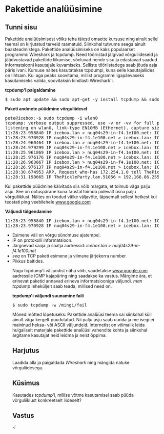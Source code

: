 # Pakettide analüüsimine

## Tunni sisu

Pakettide analüüsimisest võiks teha täiesti omaette kursuse ning ainult sellel teemal on kirjutatud terveid raamatuid. Siinkohal tutvume seega ainult baasteadmistega. Pakettide analüüsimiseks on kaks populaarset programmi: Wireshark ja tcpdump. Need tööriistad jälgivad võrguliideseid ja jäädvustavad pakettide liikumise, sõeluvad nende sisu ja edastavad saadud informatsiooni kasutajale kuvamiseks.  Selliste tööriistadega saab jõuda asja päris ivani. Kursuse näites kasutatakse tcpdumpi, kuna selle kasutajaliides on lihtsam. Kui aga peaks soovitama, millist programmi igapäevaseks kasutamiseks valida, soovitaksin kindlasti Wireshark'i.

<b>tcpdump'i paigaldamine</b>

<pre>
$ sudo apt update && sudo apt-get -y install tcpdump && sudo ldconfig && sudo dpkg --configure -a && sudo apt-get clean
</pre>

<b>Paketi andmete püüdmine võrguliidesel</b>

<pre>
pete@icebox:~$ sudo tcpdump -i wlan0
tcpdump: verbose output suppressed, use -v or -vv for full protocol decode
listening on wlan0, link-type EN10MB (Ethernet), capture size 65535 bytes
11:28:23.958840 IP icebox.lan > nuq04s29-in-f4.1e100.net: ICMP echo request, id 1901, seq 2, length 64
11:28:23.970928 IP nuq04s29-in-f4.1e100.net > icebox.lan: ICMP echo reply, id 1901, seq 2, length 64
11:28:24.960464 IP icebox.lan > nuq04s29-in-f4.1e100.net: ICMP echo request, id 1901, seq 3, length 64
11:28:24.979299 IP nuq04s29-in-f4.1e100.net > icebox.lan: ICMP echo reply, id 1901, seq 3, length 64
11:28:25.961869 IP icebox.lan > nuq04s29-in-f4.1e100.net: ICMP echo request, id 1901, seq 4, length 64
11:28:25.976176 IP nuq04s29-in-f4.1e100.net > icebox.lan: ICMP echo reply, id 1901, seq 4, length 64
11:28:26.963667 IP icebox.lan > nuq04s29-in-f4.1e100.net: ICMP echo request, id 1901, seq 5, length 64
11:28:26.976137 IP nuq04s29-in-f4.1e100.net > icebox.lan: ICMP echo reply, id 1901, seq 5, length 64
11:28:30.674953 ARP, Request who-has 172.254.1.0 tell ThePickleParty.lan, length 28
11:28:31.190665 IP ThePickleParty.lan.51056 > 192.168.86.255.rfe: UDP, length 306
</pre>

Kui pakettide püüdmine käivitada siis võib märgata, et toimub väga palju asju. See on ootuspärane kuna taustal toimub pidevalt üsna palju võrguliiklust. Näites on toodud väike väljavõte, täpsemalt sellest hetkest kui teostati ping veebilehele www.google.com

<b>Väljundi tõlgendamine</b>

<pre>
11:28:23.958840 IP icebox.lan > nuq04s29-in-f4.1e100.net: ICMP echo request, id 1901, seq 2, length 64
11:28:23.970928 IP nuq04s29-in-f4.1e100.net > icebox.lan: ICMP echo reply, id 1901, seq 2, length 64
</pre>

<ul>
<li>Esimene väli on võrgu sündmuse ajatempel.</li>
<li>IP on protokolli informatsioon.</li>
<li>Järgnevad saaja ja saatja aadressid: <i>icebox.lan > nuq04s29-in-f4.1e100.net</i></li>
<li><i>seq</i> on TCP paketi esimene ja viimane järjekorra number.</li>
<li>Pikkus baitides.</li>

Nagu tcpdump'i väljundist näha võib, saadetakse www.google.com aadressile ICMP kajapäring ning saadakse ka vastus.  Märgime ära, et erinevat paketid annavad erineva informatsiooniga väljundi. *man tcpdump* leheküljelt saab teada, millised need on.

<b>tcpdump'i väljundi suunamine faili</b>

<pre>
$ sudo tcpdump -w /mingi/fail
</pre>

Mõned mõtted lõpetuseks: Pakettide analüüsi teema sai siinkohal küll ainult väga kergelt puudutatud. Nii palju asju saab uurida ja me isegi ei maininud heksa- või ASCII väljundeid. Internetist on võimalik leida hulgaliselt materjale pakettide analüüsi vahendite kohta ja siinkohal ärgitame kasutajat neid leidma ja neist õppima.

## Harjutus

Laadida alla ja paigaldada *Wireshark* ning mängida natuke võrguliidesega.

## Küsimus

Kasutades *tcpdump*'i, millise võtme kasutamisel saab püüda võrguliiklust konkreetselt liideselt?

## Vastus

*-i*
